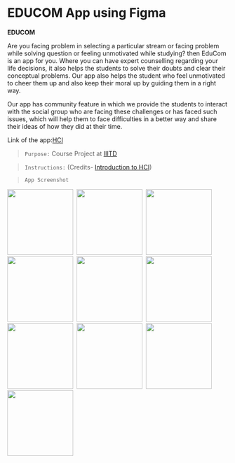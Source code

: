 # EDUCOM App using Figma

**EDUCOM**

Are you facing problem in selecting a particular stream or facing problem while solving question or feeling unmotivated while studying? 
then EduCom is an app for you. Where you can have expert counselling regarding your life decisions, it also helps the students to solve 
their doubts and clear their conceptual problems. Our app also helps the student who feel unmotivated to cheer them up and also keep their
moral up by guiding them in a right way.

Our app has community feature in which we provide the students to interact with the social group who are facing these challenges or has 
faced such issues, which will help them to face difficulties in a better way and share their ideas of how they did at their time.

Link of the app:[HCI](https://bit.ly/3Gw8JW3)

>`Purpose:` Course Project at [IIITD](https://www.iiitd.ac.in/)

>`Instructions:` (Credits- [Introduction to HCI](http://techtree.iiitd.edu.in/viewDescription/filename?=DES102))

>`App Screenshot`
<p float="left">
<img src="https://user-images.githubusercontent.com/96880251/210258510-665062e7-9569-47b3-b550-0c79e7285b4e.png" width=150>&nbsp
<img src="https://user-images.githubusercontent.com/96880251/210258519-79b3245b-852b-40a6-91be-4ada412fe50a.png" width=150>&nbsp
<img src="https://user-images.githubusercontent.com/96880251/210258526-66a0fe61-b72e-4aab-8ba9-21639c5f9f6b.png" width=150>&nbsp
<img src="https://user-images.githubusercontent.com/96880251/210258532-ce9f25eb-d7f8-4802-9d1c-a7d3f77c819f.png" width=150>&nbsp
<img src="https://user-images.githubusercontent.com/96880251/210258537-5c1c2ba4-7983-4c7b-b36d-8416ef51a51e.png" width=150>&nbsp
<img src="https://user-images.githubusercontent.com/96880251/210258554-b0973cff-d69e-4f52-ae15-25b0f425af61.png" width=150>&nbsp
<img src="https://user-images.githubusercontent.com/96880251/210258561-12b7c7e8-af61-40ac-bf05-b8b0efc533ef.png" width=150>&nbsp
<img src="https://user-images.githubusercontent.com/96880251/210258567-7dc76de4-546e-44cb-b4e6-b8db190b6e88.png" width=150>&nbsp
<img src="https://user-images.githubusercontent.com/96880251/210258571-06d71e02-40a9-4e03-8eaf-a952cd6ace24.png" width=150>&nbsp
<img src="https://user-images.githubusercontent.com/96880251/210258576-603c9785-8272-4e24-97ba-653387fd98de.png" width=150>&nbsp


